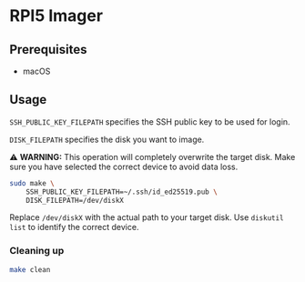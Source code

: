 # RPI5 Imager

## Prerequisites
- macOS


## Usage

`SSH_PUBLIC_KEY_FILEPATH` specifies the SSH public key to be used for login.

`DISK_FILEPATH` specifies the disk you want to image.

⚠️ **WARNING:** This operation will completely overwrite the target disk. Make sure you have selected the correct device to avoid data loss.

```sh
sudo make \
    SSH_PUBLIC_KEY_FILEPATH=~/.ssh/id_ed25519.pub \
    DISK_FILEPATH=/dev/diskX
```

Replace `/dev/diskX` with the actual path to your target disk. Use `diskutil list` to identify the correct device.


### Cleaning up

```sh
make clean
```
